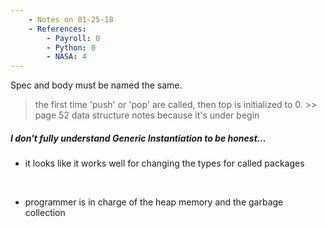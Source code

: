 ```yaml
---
    - Notes on 01-25-18
    - References:
        - Payroll: 0
        - Python: 0
        - NASA: 4
---
```


Spec and body must be named the same.

> the first time 'push' or 'pop' are called, then top is initialized to 0.
    >> page 52 data structure notes because it's under begin

##### I don't fully understand Generic Instantiation to be honest...
* it looks like it works well for changing the types for called packages

<br>

* programmer is in charge of the heap memory and the garbage collection